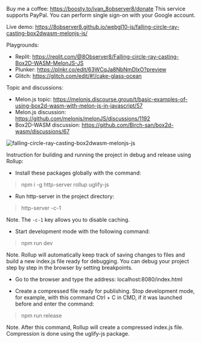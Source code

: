Buy me a coffee: https://boosty.to/ivan_8observer8/donate This service supports PayPal. You can perform single sign-on with your Google account.

Live demo: https://8observer8.github.io/webgl10-js/falling-circle-ray-casting-box2dwasm-melonjs-js/

Playgrounds:

- Replit: https://replit.com/@8Observer8/Falling-circle-ray-casting-Box2D-WASM-MelonJS-JS
- Plunker: https://plnkr.co/edit/63WCqJa8NbNmDlxO?preview
- Glitch: https://glitch.com/edit/#!/cake-glass-ocean

Topic and discussions:

- Melon.js topic: https://melonjs.discourse.group/t/basic-examples-of-using-box2d-wasm-with-melon-js-in-javascript/57
- Melon.js discussion: https://github.com/melonjs/melonJS/discussions/1192
- Box2D-WASM discussion: https://github.com/Birch-san/box2d-wasm/discussions/67

![falling-circle-ray-casting-box2dwasm-melonjs-js](https://github.com/8Observer8/falling-circle-ray-casting-box2dwasm-melonjs-js/assets/3908473/0304a49f-3dcf-4100-a863-99dc12c0e72a)

Instruction for building and running the project in debug and release using Rollup:

- Install these packages globally with the command:

> npm i -g http-server rollup uglify-js

- Run http-server in the project directory:

> http-server -c-1

Note. The `-c-1` key allows you to disable caching.

- Start development mode with the following command:

> npm run dev

Note. Rollup will automatically keep track of saving changes to files and build a new index.js file ready for debugging. You can debug your project step by step in the browser by setting breakpoints.

- Go to the browser and type the address: localhost:8080/index.html

- Create a compressed file ready for publishing. Stop development mode, for example, with this command Ctrl + C in CMD, if it was launched before and enter the command:

> npm run release

Note. After this command, Rollup will create a compressed index.js file. Compression is done using the uglify-js package.
